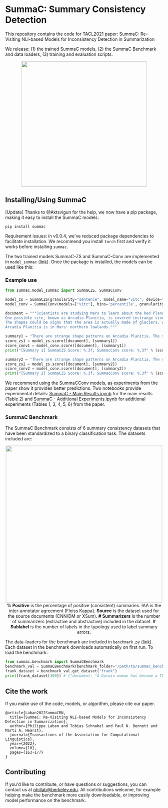 # SummaC: Summary Consistency Detection

This repository contains the code for TACL2021 paper: SummaC: Re-Visiting NLI-based Models for Inconsistency Detection in Summarization

We release: (1) the trained SummaC models, (2) the SummaC Benchmark and data loaders, (3) training and evaluation scripts.

<p align="center">
  <img width="400" src="https://tingofurro.github.io/images/tacl2021_summac.png">
</p>

## Installing/Using SummaC

[Update] Thanks to @Aktsvigun for the help, we now have a pip package, making it easy to install the SummaC models:
```
pip install summac
```

Requirement issues: in v0.0.4, we've reduced package dependencies to facilitate installation. We recommend you install `torch` first and verify it works before installing `summac`.

The two trained models SummaC-ZS and SummaC-Conv are implemented in `model_summac` ([link](https://github.com/tingofurro/summac/blob/master/model_summac.py)). Once the package is installed, the models can be used like this:

### Example use

```python
from summac.model_summac import SummaCZS, SummaCConv

model_zs = SummaCZS(granularity="sentence", model_name="vitc", device="cpu") # If you have a GPU: switch to: device="cuda"
model_conv = SummaCConv(models=["vitc"], bins='percentile', granularity="sentence", nli_labels="e", device="cpu", start_file="default", agg="mean")

document = """Scientists are studying Mars to learn about the Red Planet and find landing sites for future missions.
One possible site, known as Arcadia Planitia, is covered instrange sinuous features.
The shapes could be signs that the area is actually made of glaciers, which are large masses of slow-moving ice.
Arcadia Planitia is in Mars' northern lowlands."""

summary1 = "There are strange shape patterns on Arcadia Planitia. The shapes could indicate the area might be made of glaciers. This makes Arcadia Planitia ideal for future missions."
score_zs1 = model_zs.score([document], [summary1])
score_conv1 = model_conv.score([document], [summary1])
print("[Summary 1] SummaCZS Score: %.3f; SummacConv score: %.3f" % (score_zs1["scores"][0], score_conv1["scores"][0])) # [Summary 1] SummaCZS Score: 0.582; SummacConv score: 0.536

summary2 = "There are strange shape patterns on Arcadia Planitia. The shapes could indicate the area might be made of glaciers."
score_zs2 = model_zs.score([document], [summary2])
score_conv2 = model_conv.score([document], [summary2])
print("[Summary 2] SummaCZS Score: %.3f; SummacConv score: %.3f" % (score_zs2["scores"][0], score_conv2["scores"][0])) # [Summary 2] SummaCZS Score: 0.877; SummacConv score: 0.709
```

We recommend using the SummaCConv models, as experiments from the paper show it provides better predictions. Two notebooks provide experimental details: [SummaC - Main Results.ipynb](https://github.com/tingofurro/summac/blob/master/SummaC%20-%20Main%20Results.ipynb) for the main results (Table 2) and [SummaC - Additional Experiments.ipynb](https://github.com/tingofurro/summac/blob/master/SummaC%20-%20Additional%20Experiments.ipynb) for additional experiments (Tables 1, 3, 4, 5, 6) from the paper.

### SummaC Benchmark

The SummaC Benchmark consists of 6 summary consistency datasets that have been standardized to a binary classification task. The datasets included are:

<p align="center">
  <img width="500" src="https://tingofurro.github.io/images/tacl2021_summac_benchmark.png?1"><br />
  <b>% Positive</b> is the percentage of positive (consistent) summaries. IAA is the inter-annotator agreement (Fleiss Kappa). <b>Source</b> is the dataset used for the source documents (CNN/DM or XSum). <b># Summarizers</b> is the number of summarizers (extractive and abstractive) included in the dataset. <b># Sublabel</b> is the number of labels in the typology used to label summary errors.
</p>

The data-loaders for the benchmark are included in `benchmark.py` ([link](https://github.com/tingofurro/summac/blob/master/summac/benchmark.py)). Each dataset in the benchmark downloads automatically on first run. To load the benchmark:
```py
from summac.benchmark import SummaCBenchmark
benchmark_val = SummaCBenchmark(benchmark_folder="/path/to/summac_benchmark/", cut="val")
frank_dataset = benchmark_val.get_dataset("frank")
print(frank_dataset[300]) # {"document: "A Darwin woman has become a TV [...]", "claim": "natalia moon , 23 , has become a tv sensation [...]", "label": 0, "cut": "val", "model_name": "s2s", "error_type": "LinkE"}
```



## Cite the work

If you make use of the code, models, or algorithm, please cite our paper.
```
@article{Laban2022SummaCRN,
  title={SummaC: Re-Visiting NLI-based Models for Inconsistency Detection in Summarization},
  author={Philippe Laban and Tobias Schnabel and Paul N. Bennett and Marti A. Hearst},
  journal={Transactions of the Association for Computational Linguistics},
  year={2022},
  volume={10},
  pages={163-177}
}
```

## Contributing

If you'd like to contribute, or have questions or suggestions, you can contact us at phillab@berkeley.edu. All contributions welcome, for example helping make the benchmark more easily downloadable, or improving model performance on the benchmark.
